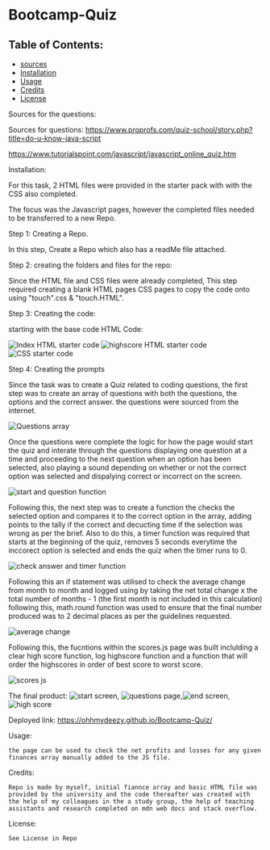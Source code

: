 # Bootcamp-Quiz

## Table of Contents: 
* [sources](#soueces)
* [Installation](#installation)
* [Usage](#usage)
* [Credits](#credits)
* [License](#license)

Sources for the questions: 

Sources for questions: https://www.proprofs.com/quiz-school/story.php?title=do-u-know-java-script

https://www.tutorialspoint.com/javascript/javascript_online_quiz.htm


Installation: 

For this task, 2 HTML files were provided in the starter pack with with the CSS also completed.

The focus was the Javascript pages, however the completed files needed to be transferred to a new Repo.

Step 1: Creating a Repo. 

In this step, Create a Repo which also has a readMe file attached.

Step 2: creating the folders and files for the repo:

Since the HTML file and CSS files were already completed, This step required creating a blank HTML pages CSS pages to 
copy the code onto using "touch<file name>".css & "touch<file name>.HTML". 

Step 3: Creating the code: 

starting with the base code HTML Code:

![Index HTML starter code](./assets/Images/index%20starter.png)
![highscore HTML starter code](./assets/Images/Highscore%20starter.png)
![CSS starter code](./assets/Images/CSS%20starter.png)

Step 4: Creating the prompts

Since the task was to create a Quiz related to coding questions, the first step was to  create an array of questions with both the questions, the options and the correct answer. the questions were sourced from the internet.

![Questions array](./assets/Images/Questions%20array.png)

Once the questions were complete the logic for how the page would start the quiz and interate through the questions displaying one question at a time and proceeding to the next question when an option has been selected, also playing a sound depending on whether or not the correct option was selected and dispalying correct or incorrect on the screen.

![start and question function](./assets/Images/Start%20function.png)

Following this, the next step was to create a function the checks the selected option and compares it to the correct option in the array, adding points to the tally if the correct and decucting time if the selection was wrong as per the brief. Also to do this, a timer function was required that starts at the beginning of the quiz, removes 5 seconds everytime the inccorect option is selected and ends the quiz when the timer runs to 0.

![check answer and timer function](./assets/Images/check%20answer%20and%20start%20timer%20function%20.png)


Following this an if statement was utilised to check the average change from month to month and logged using by taking the net total change x the total number of months - 1 (the first month is not included in this calculation) following this, math.round function was used to ensure that the final number produced was to 2 decimal places as per the guidelines requested.

![average change](./assets/images/Average.png)

Following this, the fucntions within the scores.js page was built inclulding a clear high score function, log highscore function and a function that will order the highscores in order of best score to worst score.

![scores js ](./assets/Images/scores.png)


The final product: 
![start screen](./assets/Images/start-screen.png), ![questions page](./assets/Images/question.png),![end screen](./assets/Images/end-screen.png), ![high score](./assets/Images/highscores.png)


Deployed link: https://ohhmydeezy.github.io/Bootcamp-Quiz/

Usage: 

    the page can be used to check the net profits and losses for any given finances array manually added to the JS file.

Credits: 

    Repo is made by myself, initial fiannce array and basic HTML file was provided by the university and the code thereafter was created with the help of my colleagues in the a study group, the help of teaching assistants and research completed on mdn web docs and stack overflow.



License:

    See License in Repo
